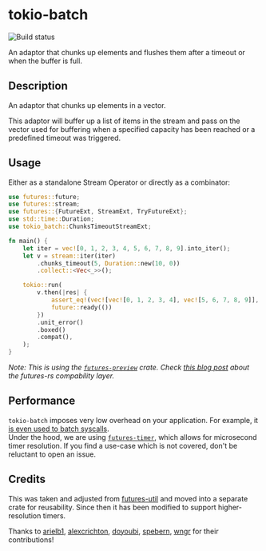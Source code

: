 # tokio-batch

![Build status](https://github.com/mre/tokio-batch/workflows/Rust/badge.svg)

An adaptor that chunks up elements and flushes them after a timeout or when the buffer is full.

## Description

An adaptor that chunks up elements in a vector.

This adaptor will buffer up a list of items in the stream and pass on the
vector used for buffering when a specified capacity has been reached
or a predefined timeout was triggered.

## Usage

Either as a standalone Stream Operator or directly as a combinator:
```rust
use futures::future;
use futures::stream;
use futures::{FutureExt, StreamExt, TryFutureExt};
use std::time::Duration;
use tokio_batch::ChunksTimeoutStreamExt;

fn main() {
    let iter = vec![0, 1, 2, 3, 4, 5, 6, 7, 8, 9].into_iter();
    let v = stream::iter(iter)
        .chunks_timeout(5, Duration::new(10, 0))
        .collect::<Vec<_>>();

    tokio::run(
        v.then(|res| {
            assert_eq!(vec![vec![0, 1, 2, 3, 4], vec![5, 6, 7, 8, 9]], res);
            future::ready(())
        })
        .unit_error()
        .boxed()
        .compat(),
    );
}
```

_Note: This is using the [`futures-preview`](https://crates.io/crates/futures-preview) crate.
Check [this blog post](https://rust-lang-nursery.github.io/futures-rs/blog/2019/04/18/compatibility-layer.html) about the futures-rs compability layer._

## Performance

`tokio-batch` imposes very low overhead on your application. For example, it [is even used to batch syscalls](https://github.com/mre/tokio-batch/issues/4).  
Under the hood, we are using [`futures-timer`](https://github.com/async-rs/futures-timer), which allows for microsecond timer resolution. 
If you find a use-case which is not covered, don't be reluctant to open an issue.

## Credits

This was taken and adjusted from [futures-util](
https://github.com/rust-lang-nursery/futures-rs/blob/4613193023dd4071bbd32b666e3b85efede3a725/futures-util/src/stream/chunks.rs) and moved into a separate crate for reusability.
Since then it has been modified to support higher-resolution timers.

Thanks to [arielb1](https://github.com/arielb1), [alexcrichton](https://github.com/alexcrichton/), [doyoubi](https://github.com/doyoubi), [spebern](https://github.com/spebern), [wngr](https://github.com/wngr) for their contributions!

